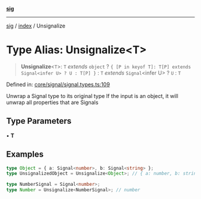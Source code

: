 [**sig**](../../README.md)

***

[sig](../../README.md) / [index](../README.md) / Unsignalize

# Type Alias: Unsignalize\<T\>

> **Unsignalize**\<`T`\>: `T` *extends* `object` ? `{ [P in keyof T]: T[P] extends Signal<infer U> ? U : T[P] }` : `T` *extends* `Signal`\<infer U\> ? `U` : `T`

Defined in: [core/signal/signal.types.ts:109](https://github.com/OfirTheOne/sigjs/blob/3813ad713bace85b787cb7296817857283da9a85/sig/lib/core/signal/signal.types.ts#L109)

Unwrap a Signal type to its original type
If the input is an object, it will unwrap all properties that are Signals

## Type Parameters

• **T**

## Examples

```ts
type Object = { a: Signal<number>, b: Signal<string> };
type UnsignalizedObject = Unsignalize<Object>; // { a: number, b: string }
```

```ts
type NumberSignal = Signal<number>;
type Number = Unsignalize<NumberSignal>; // number
```
